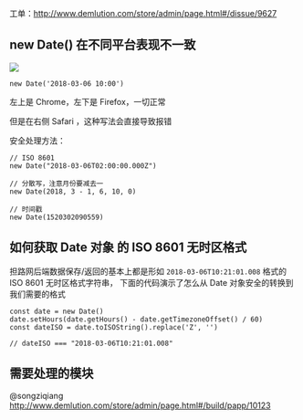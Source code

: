 
工单：http://www.demlution.com/store/admin/page.html#/dissue/9627

## new Date() 在不同平台表现不一致

![ ](https://s2.d2scdn.com/2018/03/06/FvFps-y5JIhB83ON6lITcJORpvhD.png)

```
new Date('2018-03-06 10:00')
```

左上是 Chrome，左下是 Firefox，一切正常

但是在右侧 Safari ，这种写法会直接导致报错

安全处理方法：

```
// ISO 8601
new Date("2018-03-06T02:00:00.000Z")

// 分散写，注意月份要减去一
new Date(2018, 3 - 1, 6, 10, 0)

// 时间戳
new Date(1520302090559)
```

## 如何获取 Date 对象 的 ISO 8601 无时区格式

担路网后端数据保存/返回的基本上都是形如 `2018-03-06T10:21:01.008` 格式的ISO 8601 无时区格式字符串，
下面的代码演示了怎么从 Date 对象安全的转换到我们需要的格式

```
const date = new Date()
date.setHours(date.getHours() - date.getTimezoneOffset() / 60)
const dateISO = date.toISOString().replace('Z', '')

// dateISO === "2018-03-06T10:21:01.008"
```

## 需要处理的模块

@songziqiang http://www.demlution.com/store/admin/page.html#/build/papp/10123
